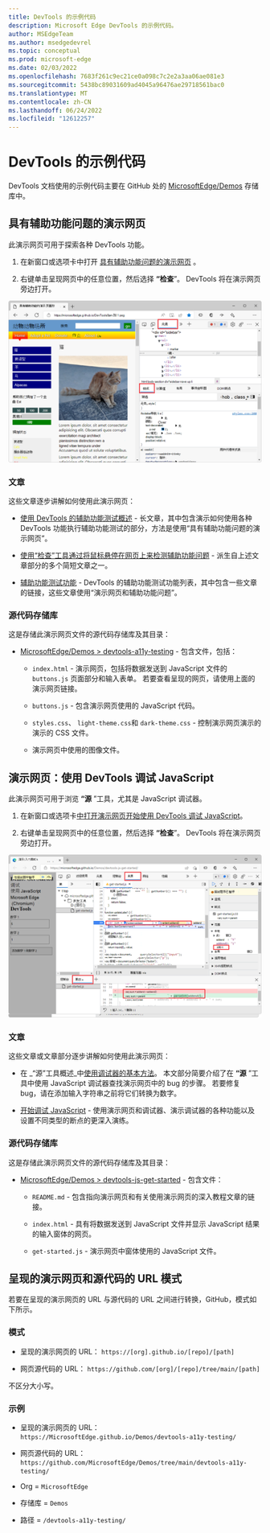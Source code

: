 ```yaml
---
title: DevTools 的示例代码
description: Microsoft Edge DevTools 的示例代码。
author: MSEdgeTeam
ms.author: msedgedevrel
ms.topic: conceptual
ms.prod: microsoft-edge
ms.date: 02/03/2022
ms.openlocfilehash: 7683f261c9ec21ce0a098c7c2e2a3aa06ae081e3
ms.sourcegitcommit: 5438bc89031609ad4045a96476ae29718561bac0
ms.translationtype: MT
ms.contentlocale: zh-CN
ms.lasthandoff: 06/24/2022
ms.locfileid: "12612257"
---
```

# <a name="sample-code-for-devtools"></a>DevTools 的示例代码

DevTools 文档使用的示例代码主要在 GitHub 处的 [MicrosoftEdge/Demos](https://github.com/MicrosoftEdge/Demos) 存储库中。

<!-- A few demos are at other locations, such as Glitch. -->


<!-- ====================================================================== -->
## <a name="demo-webpage-with-accessibility-issues"></a>具有辅助功能问题的演示网页

此演示网页可用于探索各种 DevTools 功能。

1. 在新窗口或选项卡中打开 [具有辅助功能问题的演示网页](https://MicrosoftEdge.github.io/Demos/devtools-a11y-testing/) 。

1. 右键单击呈现网页中的任意位置，然后选择 **“检查**”。  DevTools 将在演示网页旁边打开。

   <!-- Or, press `F12`, `Ctrl`+`Shift`+`I` (on Windows/Linux), or `Command`+`Option`+`I` (on macOS). -->

![“具有辅助功能问题的演示网页”。](../media/demo-page-with-accessibility-issues.png)


### <a name="articles"></a>文章

这些文章逐步讲解如何使用此演示网页：

* [使用 DevTools 的辅助功能测试概述](../accessibility/accessibility-testing-in-devtools.md) - 长文章，其中包含演示如何使用各种 DevTools 功能执行辅助功能测试的部分，方法是使用“具有辅助功能问题的演示网页”。

* [使用“检查”工具通过将鼠标悬停在网页上来检测辅助功能问题](../accessibility/test-inspect-tool.md) - 派生自上述文章部分的多个简短文章之一。

* [辅助功能测试功能](../accessibility/reference.md) - DevTools 的辅助功能测试功能列表，其中包含一些文章的链接，这些文章使用“演示网页和辅助功能问题”。


### <a name="source-code-repo"></a>源代码存储库

这是存储此演示网页文件的源代码存储库及其目录：

* [MicrosoftEdge/Demos > devtools-a11y-testing](https://github.com/MicrosoftEdge/Demos/tree/main/devtools-a11y-testing) - 包含文件，包括：

   * `index.html` - 演示网页，包括将数据发送到 JavaScript 文件的 `buttons.js` 页面部分和输入表单。  若要查看呈现的网页，请使用上面的演示网页链接。

   * `buttons.js` - 包含演示网页使用的 JavaScript 代码。

   * `styles.css`、 `light-theme.css`和 `dark-theme.css` - 控制演示网页演示的演示的 CSS 文件。

   * 演示网页中使用的图像文件。


<!-- ====================================================================== -->
## <a name="demo-webpage-debugging-javascript-with-devtools"></a>演示网页：使用 DevTools 调试 JavaScript

此演示网页可用于浏览 **“源** ”工具，尤其是 JavaScript 调试器。

1. 在新窗口或选项卡[中打开演示网页开始使用 DevTools 调试 JavaScript](https://MicrosoftEdge.github.io/Demos/devtools-js-get-started/)。

1. 右键单击呈现网页中的任意位置，然后选择 **“检查**”。  DevTools 将在演示网页旁边打开。

   <!-- Or, press `F12`, `Ctrl`+`Shift`+`I` (on Windows/Linux), or `Command`+`Option`+`I` (on macOS). -->

![“开始使用 DevTools 调试 JavaScript”演示网页。](../media/using-debug-js-demo-page.png)


### <a name="articles"></a>文章

这些文章或文章部分逐步讲解如何使用此演示网页：

* 在 _“源”工具概述_中[使用调试器的基本方法](../sources/index.md#the-basic-approach-to-using-a-debugger)。  本文部分简要介绍了在 **“源** ”工具中使用 JavaScript 调试器查找演示网页中的 bug 的步骤。  若要修复 bug，请在添加输入字符串之前将它们转换为数字。

* [开始调试 JavaScript](../javascript/index.md) - 使用演示网页和调试器、演示调试器的各种功能以及设置不同类型的断点的更深入演练。


### <a name="source-code-repo"></a>源代码存储库

这是存储此演示网页文件的源代码存储库及其目录：

* [MicrosoftEdge/Demos > devtools-js-get-started](https://github.com/MicrosoftEdge/Demos/tree/main/devtools-js-get-started) - 包含文件：

   *  `README.md` - 包含指向演示网页和有关使用演示网页的深入教程文章的链接。

   *  `index.html` - 具有将数据发送到 JavaScript 文件并显示 JavaScript 结果的输入窗体的网页。

   *  `get-started.js` - 演示网页中窗体使用的 JavaScript 文件。


<!-- ====================================================================== -->
## <a name="url-patterns-for-rendered-demo-webpages-and-source-code"></a>呈现的演示网页和源代码的 URL 模式

若要在呈现的演示网页的 URL 与源代码的 URL 之间进行转换，GitHub，模式如下所示。


### <a name="pattern"></a>模式

*  呈现的演示网页的 URL： `https://[org].github.io/[repo]/[path]`

*  网页源代码的 URL： `https://github.com/[org]/[repo]/tree/main/[path]`

不区分大小写。


### <a name="example"></a>示例

*  呈现的演示网页的 URL： `https://MicrosoftEdge.github.io/Demos/devtools-a11y-testing/`

*  网页源代码的 URL： `https://github.com/MicrosoftEdge/Demos/tree/main/devtools-a11y-testing/`

*  Org = `MicrosoftEdge`
*  存储库 = `Demos`
*  路径 = `/devtools-a11y-testing/`
